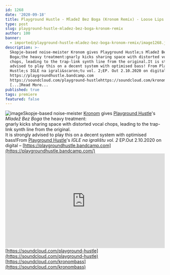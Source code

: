 ```yaml
---
id: 1268
date: '2020-09-18'
title: Playground Hustle - Mladež Bez Boga (Kronom Remix) - Loose Lips
type: post
slug: playground-hustle-mladez-bez-boga-kronom-remix
author: 100
banner:
  - imported/playground-hustle-mladez-bez-boga-kronom-remix/image1268.jpeg
description: >-
  Skopje-based noise-meister Kronom gives Playground Hustle;s Mladež Bez
  Boga;the heavy treatment:gnarly kicks sharing space with distorted vocal
  chops, leading to the trap-link synth line from the original.It is strongly
  advised to play this on a decent system with optimised bass! From Playground
  Hustle;s IGLE na igrali&scaron;tu vol. 2;EP. Out 2.10.2020 on digital ;
  https://playgroundhustle.bandcamp.com
  https://soundcloud.com/playground-hustlehttps://soundcloud.com/kronombass
  [...]Read More...
published: true
tags: premiere
featured: false
---
```

![image](../imported/playground-hustle-mladez-bez-boga-kronom-remix/image1268.jpeg)Skopje-based noise-meister [Kronom](https://soundcloud.com/kronombass) gives [Playground Hustle](https://playgroundhustle.bandcamp.com/)'s _Mladež Bez Boga_ the heavy treatment:  
gnarly kicks sharing space with distorted vocal chops, leading to the trap-link synth line from the original.  
It is strongly advised to play this on a decent system with optimised bass!From [Playground Hustle](https://playgroundhustle.bandcamp.com/)'s _IGLE na igralištu vol. 2_ EP.Out 2.10.2020 on digital – [https://playgroundhustle.bandcamp.com](https://playgroundhustle.bandcamp.com/)<iframe width='100%' height='300' scrolling='no' frameborder='no' allow='autoplay' src='https://w.soundcloud.com/player/?url=https%3A//api.soundcloud.com/tracks/895461247&color=%23ff5500&auto_play=false&hide_related=false&show_comments=true&show_user=true&show_reposts=false&show_teaser=true'></iframe>[https://soundcloud.com/playground-hustle](https://soundcloud.com/playground-hustle)  
[https://soundcloud.com/kronombass](https://soundcloud.com/kronombass)